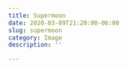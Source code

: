 ```yaml
---
title: Supermoon
date: 2020-03-09T21:20:00-06:00
slug: supermoon
category: Image
description: ''

---
```

